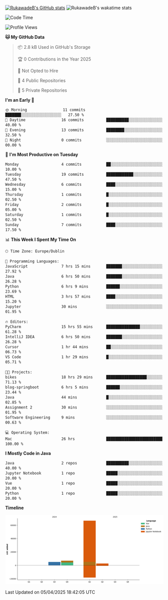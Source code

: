 
[![RukawadeB's GitHub stats](https://github-readme-stats.vercel.app/api?username=RukawadeB&hide=prs&show_icons=true&theme=omni)](https://github.com/anuraghazra/github-readme-stats)
![RukawadeB's wakatime stats](https://github-readme-stats.vercel.app/api/wakatime?username=RukawadeB)

<!--START_SECTION:waka-->
![Code Time](http://img.shields.io/badge/Code%20Time-389%20hrs%2015%20mins-blue)

![Profile Views](http://img.shields.io/badge/Profile%20Views-11-blue)

**🐱 My GitHub Data** 

> 📦 2.8 kB Used in GitHub's Storage 
 > 
> 🏆 0 Contributions in the Year 2025
 > 
> 🚫 Not Opted to Hire
 > 
> 📜 4 Public Repositories 
 > 
> 🔑 5 Private Repositories 
 > 
**I'm an Early 🐤** 

```text
🌞 Morning                11 commits          ███████░░░░░░░░░░░░░░░░░░   27.50 % 
🌆 Daytime                16 commits          ██████████░░░░░░░░░░░░░░░   40.00 % 
🌃 Evening                13 commits          ████████░░░░░░░░░░░░░░░░░   32.50 % 
🌙 Night                  0 commits           ░░░░░░░░░░░░░░░░░░░░░░░░░   00.00 % 
```
📅 **I'm Most Productive on Tuesday** 

```text
Monday                   4 commits           ██░░░░░░░░░░░░░░░░░░░░░░░   10.00 % 
Tuesday                  19 commits          ████████████░░░░░░░░░░░░░   47.50 % 
Wednesday                6 commits           ████░░░░░░░░░░░░░░░░░░░░░   15.00 % 
Thursday                 1 commits           █░░░░░░░░░░░░░░░░░░░░░░░░   02.50 % 
Friday                   2 commits           █░░░░░░░░░░░░░░░░░░░░░░░░   05.00 % 
Saturday                 1 commits           █░░░░░░░░░░░░░░░░░░░░░░░░   02.50 % 
Sunday                   7 commits           ████░░░░░░░░░░░░░░░░░░░░░   17.50 % 
```


📊 **This Week I Spent My Time On** 

```text
🕑︎ Time Zone: Europe/Dublin

💬 Programming Languages: 
JavaScript               7 hrs 15 mins       ███████░░░░░░░░░░░░░░░░░░   27.92 % 
Java                     6 hrs 50 mins       ███████░░░░░░░░░░░░░░░░░░   26.28 % 
Python                   6 hrs 9 mins        ██████░░░░░░░░░░░░░░░░░░░   23.69 % 
HTML                     3 hrs 57 mins       ████░░░░░░░░░░░░░░░░░░░░░   15.20 % 
Jupyter                  30 mins             ░░░░░░░░░░░░░░░░░░░░░░░░░   01.95 % 

🔥 Editors: 
PyCharm                  15 hrs 55 mins      ███████████████░░░░░░░░░░   61.28 % 
IntelliJ IDEA            6 hrs 50 mins       ███████░░░░░░░░░░░░░░░░░░   26.28 % 
Cursor                   1 hr 44 mins        ██░░░░░░░░░░░░░░░░░░░░░░░   06.73 % 
VS Code                  1 hr 29 mins        █░░░░░░░░░░░░░░░░░░░░░░░░   05.71 % 

🐱‍💻 Projects: 
bikes                    18 hrs 29 mins      ██████████████████░░░░░░░   71.13 % 
blog-springboot          6 hrs 5 mins        ██████░░░░░░░░░░░░░░░░░░░   23.44 % 
Java                     44 mins             █░░░░░░░░░░░░░░░░░░░░░░░░   02.85 % 
Assignment 2             30 mins             ░░░░░░░░░░░░░░░░░░░░░░░░░   01.95 % 
Software Engineering     9 mins              ░░░░░░░░░░░░░░░░░░░░░░░░░   00.63 % 

💻 Operating System: 
Mac                      26 hrs              █████████████████████████   100.00 % 
```

**I Mostly Code in Java** 

```text
Java                     2 repos             ██████████░░░░░░░░░░░░░░░   40.00 % 
Jupyter Notebook         1 repo              █████░░░░░░░░░░░░░░░░░░░░   20.00 % 
Vue                      1 repo              █████░░░░░░░░░░░░░░░░░░░░   20.00 % 
Python                   1 repo              █████░░░░░░░░░░░░░░░░░░░░   20.00 % 
```



**Timeline**

![Lines of Code chart](https://raw.githubusercontent.com/RukawadeB/RukawadeB/main/assets/bar_graph.png)


 Last Updated on 05/04/2025 18:42:05 UTC
<!--END_SECTION:waka-->



